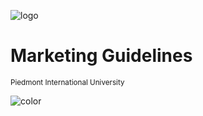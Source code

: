 <!-- _coverpage.md -->

![logo](/media/logo.svg)

# Marketing Guidelines
<small>Piedmont International University</small>

<!-- background color -->

![color](#102648)